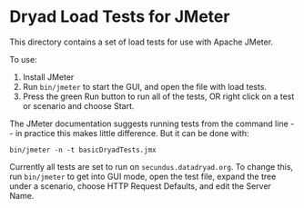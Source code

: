 Dryad Load Tests for JMeter
=============================

This directory contains a set of load tests for use with Apache JMeter.

To use: 
1. Install JMeter
2. Run `bin/jmeter` to start the GUI, and open the file with load tests.
3. Press the green Run button to run all of the tests, OR right click on a test or scenario and choose Start.

The JMeter documentation suggests running tests from the command line -- in practice this makes little difference. But it can be done with:
```
bin/jmeter -n -t basicDryadTests.jmx 
```

Currently all tests are set to run on `secundus.datadryad.org`. To change this, run `bin/jmeter` to get into GUI mode, open the test file, expand the tree under a scenario, choose HTTP Request Defaults, and edit the Server Name.
